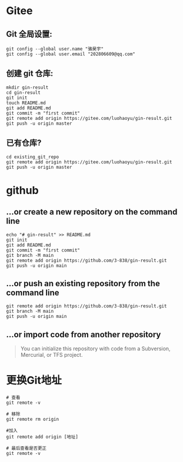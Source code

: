 # Gitee
## Git 全局设置:
```shell
git config --global user.name "骆昊宇"
git config --global user.email "202806609@qq.com"
```

## 创建 git 仓库:
```shell
mkdir gin-result
cd gin-result
git init
touch README.md
git add README.md
git commit -m "first commit"
git remote add origin https://gitee.com/luohaoyu/gin-result.git
git push -u origin master
```

## 已有仓库?
```shell
cd existing_git_repo
git remote add origin https://gitee.com/luohaoyu/gin-result.git
git push -u origin master
```

# github
## …or create a new repository on the command line
```shell
echo "# gin-result" >> README.md
git init
git add README.md
git commit -m "first commit"
git branch -M main
git remote add origin https://github.com/3-838/gin-result.git
git push -u origin main
```

## …or push an existing repository from the command line
```shell
git remote add origin https://github.com/3-838/gin-result.git
git branch -M main
git push -u origin main
```

## …or import code from another repository
> You can initialize this repository with code from a Subversion, Mercurial, or TFS project.

# 更换Git地址
```shell
# 查看
git remote -v

# 移除
git remote rm origin

#加入
git remote add origin [地址]

# 最后查看是否更正
git remote -v
```